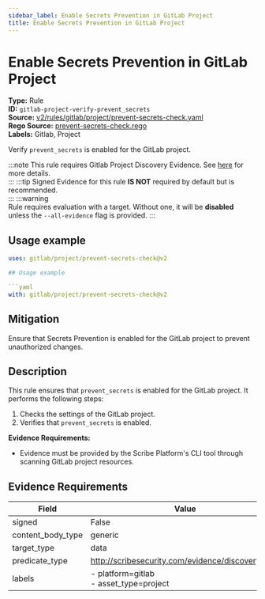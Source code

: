 ```yaml
---
sidebar_label: Enable Secrets Prevention in GitLab Project
title: Enable Secrets Prevention in GitLab Project
---  
```

# Enable Secrets Prevention in GitLab Project  
**Type:** Rule  
**ID:** `gitlab-project-verify-prevent_secrets`  
**Source:** [v2/rules/gitlab/project/prevent-secrets-check.yaml](https://github.com/scribe-public/sample-policies/blob/main/v2/rules/gitlab/project/prevent-secrets-check.yaml)  
**Rego Source:** [prevent-secrets-check.rego](https://github.com/scribe-public/sample-policies/blob/main/v2/rules/gitlab/project/prevent-secrets-check.rego)  
**Labels:** Gitlab, Project  

Verify `prevent_secrets` is enabled for the GitLab project.

:::note 
This rule requires Gitlab Project Discovery Evidence. See [here](https://deploy-preview-299--scribe-security.netlify.app/docs/platforms/discover#gitlab-discovery) for more details.  
::: 
:::tip 
Signed Evidence for this rule **IS NOT** required by default but is recommended.  
::: 
:::warning  
Rule requires evaluation with a target. Without one, it will be **disabled** unless the `--all-evidence` flag is provided.
::: 

## Usage example

```yaml
uses: gitlab/project/prevent-secrets-check@v2

## Usage example

```yaml
with: gitlab/project/prevent-secrets-check@v2
```

## Mitigation  
Ensure that Secrets Prevention is enabled for the GitLab project to prevent unauthorized changes.


## Description  
This rule ensures that `prevent_secrets` is enabled for the GitLab project.
It performs the following steps:

1. Checks the settings of the GitLab project.
2. Verifies that `prevent_secrets` is enabled.

**Evidence Requirements:**
- Evidence must be provided by the Scribe Platform's CLI tool through scanning GitLab project resources.


## Evidence Requirements  
| Field | Value |
|-------|-------|
| signed | False |
| content_body_type | generic |
| target_type | data |
| predicate_type | http://scribesecurity.com/evidence/discovery/v0.1 |
| labels | - platform=gitlab<br/>- asset_type=project |


